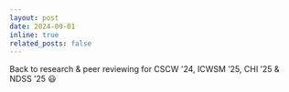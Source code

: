 ```yaml
---
layout: post
date: 2024-09-01
inline: true
related_posts: false
---
```


Back to research & peer reviewing for CSCW '24, ICWSM ’25, CHI ’25 & NDSS ’25 :smiley: